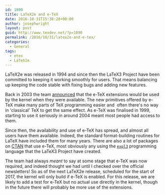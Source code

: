 ```yaml
---
id: 1890
title: LaTeX2e and e-TeX
date: 2016-10-31T15:38:28+00:00
author: josephwright
layout: post
guid: http://www.texdev.net/?p=1890
permalink: /2016/10/31/latex2e-and-e-tex/
categories:
  - General
tags:
  - etex
  - LaTeX2e
---
```

LaTeX2e was released in 1994 and since then the LaTeX3 Project have been committed to keeping it working smoothly for users. That means balancing up keeping the code stable with fixing bugs and adding new features.

Back in 2003 the team <a href="http://www.latex-project.org/news/latex2e-news/ltnews16.pdf">announced</a> that the e-TeX extensions would be used by the kernel when they were available. The new primitives offered by e-TeX make many parts of TeX programming easier and  often there's no way in 'classical' TeX to get the same effect. As e-TeX was finalised in 1999, starting to use it seriously in around 2004 meant most people had access to them.

Since then, the availability and use of e-TeX has spread, and almost all users have them available. Indeed, the standard format-building routines for LaTeX have included them for many years. There are also a lot of packages on <a href="http://www.ctan.org">CTAN</a> that use e-TeX, most obviously any using the <a href="http://ctan.org/pkg/l3kernel"><code>expl3</code></a> programming language that the LaTeX3 Project have created.

The team had always <em>meant</em> to say at some stage that e-TeX was now required, and indeed thought we had until I checked over the official newsletters! So as of the next LaTeX2e release, scheduled for the start of 2017, the kernel will only build if e-TeX is enabled. For this release, we are likely to add a test for e-TeX but no actual use directly in the kernel, though in the future there will probably be more use of the extensions.
